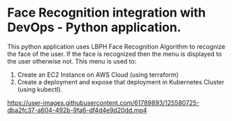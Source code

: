 # Face Recognition integration with DevOps - Python application.

This python application uses LBPH Face Recognition Algorithm to recognize the face of the user. If the face is recognized then the menu is displayed to the user otherwise not. This menu is used to:

1. Create an EC2 Instance on AWS Cloud (using terraform)
2. Create a deployment and expose that deployment in Kubernetes Cluster (using kubectl).





https://user-images.githubusercontent.com/61789893/125580725-dba2fc37-a604-492b-9fa6-df4d4e9d20dd.mp4


